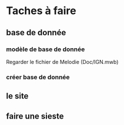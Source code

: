 # Taches à faire
## base de donnée
### modèle de base de donnée
Regarder le fichier de Melodie (Doc/IGN.mwb)

### créer base de donnée

## le site
## faire une sieste